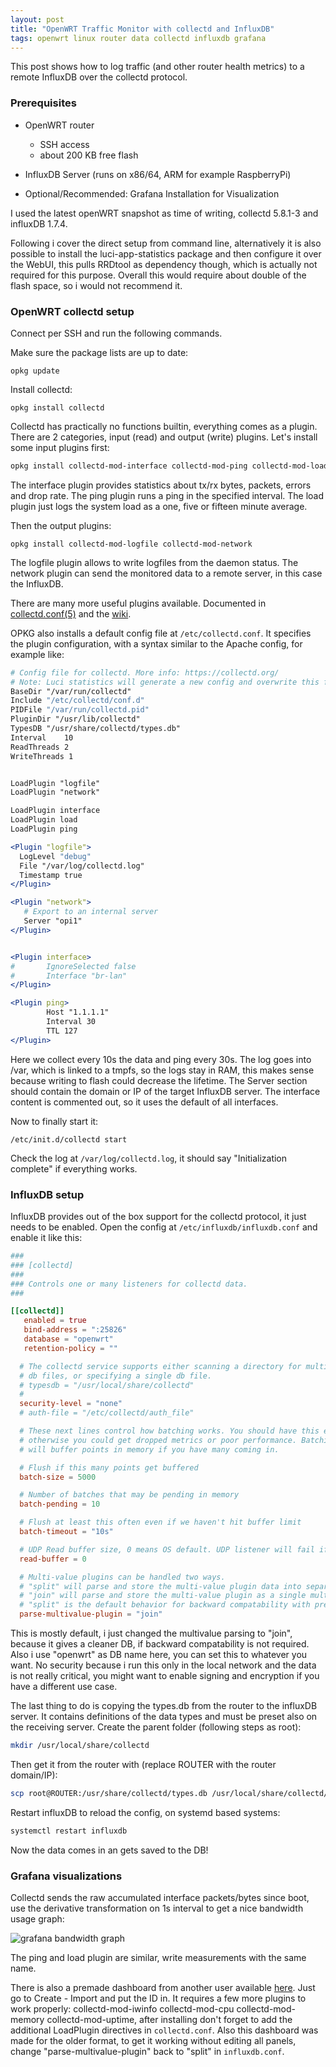 ```yaml
---
layout: post
title: "OpenWRT Traffic Monitor with collectd and InfluxDB"
tags: openwrt linux router data collectd influxdb grafana
---
```

This post shows how to log traffic (and other router health metrics) to a remote InfluxDB over the collectd protocol.

### Prerequisites
- OpenWRT router
    - SSH access
    - about 200 KB free flash

- InfluxDB Server (runs on x86/64, ARM for example RaspberryPi)
- Optional/Recommended: Grafana Installation for Visualization

I used the latest openWRT snapshot as time of writing, collectd 5.8.1-3 and influxDB 1.7.4.

Following i cover the direct setup from command line, alternatively it is also possible to install the luci-app-statistics package and then configure it over the WebUI, this pulls RRDtool as dependency though, which is actually not required for this purpose. 
Overall this would require about double of the flash space, so i would not recommend it.

### OpenWRT collectd setup
Connect per SSH and run the following commands.

Make sure the package lists are up to date:
```
opkg update
```

Install collectd:
```
opkg install collectd
```

Collectd has practically no functions builtin, everything comes as a plugin.
There are 2 categories, input (read) and output (write) plugins. Let's install some input plugins first:

```sh
opkg install collectd-mod-interface collectd-mod-ping collectd-mod-load
```

The interface plugin provides statistics about tx/rx bytes, packets, errors and drop rate. The ping plugin runs a ping in the specified interval. The load plugin just logs the system load as a one, five or fifteen minute average.

Then the output plugins:
```
opkg install collectd-mod-logfile collectd-mod-network
```
The logfile plugin allows to write logfiles from the daemon status. The network plugin can send the monitored data to a remote server, in this case the InfluxDB.

There are many more useful plugins available. Documented in [collectd.conf(5)](https://collectd.org/documentation/manpages/collectd.conf.5.shtml) and the [wiki](https://collectd.org/wiki/index.php/Table_of_Plugins).

OPKG also installs a default config file at `/etc/collectd.conf`. It specifies the plugin configuration, with a syntax similar to the Apache config, for example like:
```apache
# Config file for collectd. More info: https://collectd.org/
# Note: Luci statistics will generate a new config and overwrite this file.
BaseDir "/var/run/collectd"
Include "/etc/collectd/conf.d"
PIDFile "/var/run/collectd.pid"
PluginDir "/usr/lib/collectd"
TypesDB "/usr/share/collectd/types.db"
Interval    10
ReadThreads 2
WriteThreads 1


LoadPlugin "logfile"
LoadPlugin "network"

LoadPlugin interface
LoadPlugin load
LoadPlugin ping

<Plugin "logfile">
  LogLevel "debug"
  File "/var/log/collectd.log"
  Timestamp true
</Plugin>

<Plugin "network">
   # Export to an internal server
   Server "opi1"
</Plugin>


<Plugin interface>
#       IgnoreSelected false
#       Interface "br-lan"
</Plugin>

<Plugin ping>
        Host "1.1.1.1"
        Interval 30
        TTL 127
</Plugin>
```

Here we collect every 10s the data and ping every 30s. The log goes into /var, which is linked to a tmpfs, so the logs stay in RAM, this makes sense because writing to flash could decrease the lifetime. The Server section should contain the domain or IP of the target InfluxDB server. The interface content is commented out, so it uses the default of all interfaces.

Now to finally start it:
```
/etc/init.d/collectd start
```
Check the log at `/var/log/collectd.log`, it should say "Initialization complete" if everything works.

### InfluxDB setup
InfluxDB provides out of the box support for the collectd protocol, it just needs to be enabled. Open the config at `/etc/influxdb/influxdb.conf` and enable it like this:
```toml
###
### [collectd]
###
### Controls one or many listeners for collectd data.
###

[[collectd]]
   enabled = true
   bind-address = ":25826"
   database = "openwrt"
   retention-policy = ""

  # The collectd service supports either scanning a directory for multiple types
  # db files, or specifying a single db file.
  # typesdb = "/usr/local/share/collectd"
  #
  security-level = "none"
  # auth-file = "/etc/collectd/auth_file"

  # These next lines control how batching works. You should have this enabled
  # otherwise you could get dropped metrics or poor performance. Batching
  # will buffer points in memory if you have many coming in.

  # Flush if this many points get buffered
  batch-size = 5000

  # Number of batches that may be pending in memory
  batch-pending = 10

  # Flush at least this often even if we haven't hit buffer limit
  batch-timeout = "10s"

  # UDP Read buffer size, 0 means OS default. UDP listener will fail if set above OS max.
  read-buffer = 0

  # Multi-value plugins can be handled two ways.
  # "split" will parse and store the multi-value plugin data into separate measurements
  # "join" will parse and store the multi-value plugin as a single multi-value measurement.
  # "split" is the default behavior for backward compatability with previous versions of influxdb.
  parse-multivalue-plugin = "join"

```
This is mostly default, i just changed the multivalue parsing to "join", because it gives a cleaner DB, if backward compatability is not required. Also i use "openwrt" as DB name here, you can set this to whatever you want. 
No security because i run this only in the local network and the data is not really critical, you might want to enable signing and encryption if you have a different use case.

The last thing to do is copying the types.db from the router to the influxDB server. It contains definitions of the data types and must be preset also on the receiving server. 
Create the parent folder (following steps as root):
```sh
mkdir /usr/local/share/collectd
```
Then get it from the router with (replace ROUTER with the router domain/IP):
```sh
scp root@ROUTER:/usr/share/collectd/types.db /usr/local/share/collectd/types.db
```

Restart influxDB to reload the config, on systemd based systems:
```sh
systemctl restart influxdb
```

Now the data comes in an gets saved to the DB!

### Grafana visualizations
Collectd sends the raw accumulated interface packets/bytes since boot, use the derivative transformation on 1s interval to get a nice bandwidth usage graph:

![grafana bandwidth graph](/assets/influx-grafana/bandwidth.png)

The ping and load plugin are similar, write measurements with the same name.

There is also a premade dashboard from another user available [here](https://grafana.com/dashboards/3484). 
Just go to Create - Import and put the ID in. It requires a few more plugins to work properly: collectd-mod-iwinfo collectd-mod-cpu collectd-mod-memory collectd-mod-uptime, after installing don't forget to add the additional LoadPlugin directives in `collectd.conf`. 
Also this dashboard was made for the older format, to get it working without editing all panels, change "parse-multivalue-plugin" back to "split" in `influxdb.conf`.